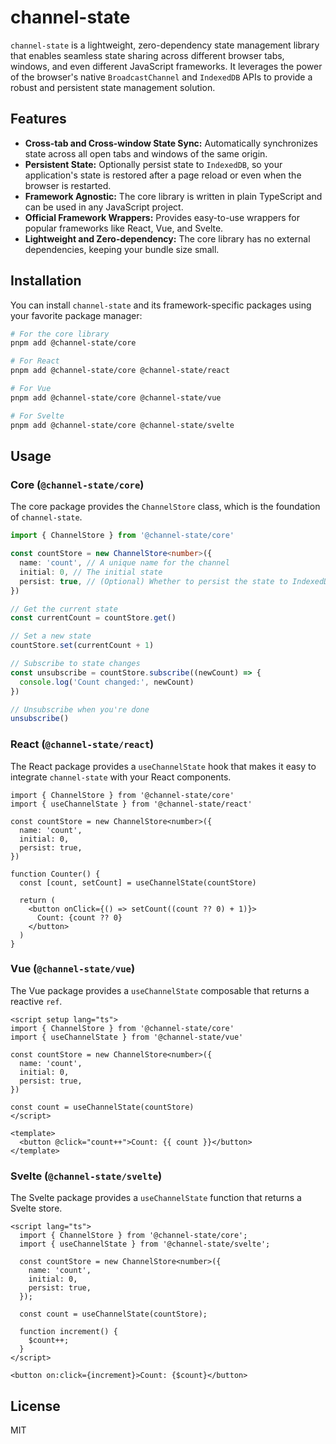 # channel-state

`channel-state` is a lightweight, zero-dependency state management library that enables seamless state sharing across different browser tabs, windows, and even different JavaScript frameworks. It leverages the power of the browser's native `BroadcastChannel` and `IndexedDB` APIs to provide a robust and persistent state management solution.

## Features

- **Cross-tab and Cross-window State Sync:** Automatically synchronizes state across all open tabs and windows of the same origin.
- **Persistent State:** Optionally persist state to `IndexedDB`, so your application's state is restored after a page reload or even when the browser is restarted.
- **Framework Agnostic:** The core library is written in plain TypeScript and can be used in any JavaScript project.
- **Official Framework Wrappers:** Provides easy-to-use wrappers for popular frameworks like React, Vue, and Svelte.
- **Lightweight and Zero-dependency:** The core library has no external dependencies, keeping your bundle size small.

## Installation

You can install `channel-state` and its framework-specific packages using your favorite package manager:

```bash
# For the core library
pnpm add @channel-state/core

# For React
pnpm add @channel-state/core @channel-state/react

# For Vue
pnpm add @channel-state/core @channel-state/vue

# For Svelte
pnpm add @channel-state/core @channel-state/svelte
```

## Usage

### Core (`@channel-state/core`)

The core package provides the `ChannelStore` class, which is the foundation of `channel-state`.

```typescript
import { ChannelStore } from '@channel-state/core'

const countStore = new ChannelStore<number>({
  name: 'count', // A unique name for the channel
  initial: 0, // The initial state
  persist: true, // (Optional) Whether to persist the state to IndexedDB
})

// Get the current state
const currentCount = countStore.get()

// Set a new state
countStore.set(currentCount + 1)

// Subscribe to state changes
const unsubscribe = countStore.subscribe((newCount) => {
  console.log('Count changed:', newCount)
})

// Unsubscribe when you're done
unsubscribe()
```

### React (`@channel-state/react`)

The React package provides a `useChannelState` hook that makes it easy to integrate `channel-state` with your React components.

```tsx
import { ChannelStore } from '@channel-state/core'
import { useChannelState } from '@channel-state/react'

const countStore = new ChannelStore<number>({
  name: 'count',
  initial: 0,
  persist: true,
})

function Counter() {
  const [count, setCount] = useChannelState(countStore)

  return (
    <button onClick={() => setCount((count ?? 0) + 1)}>
      Count: {count ?? 0}
    </button>
  )
}
```

### Vue (`@channel-state/vue`)

The Vue package provides a `useChannelState` composable that returns a reactive `ref`.

```vue
<script setup lang="ts">
import { ChannelStore } from '@channel-state/core'
import { useChannelState } from '@channel-state/vue'

const countStore = new ChannelStore<number>({
  name: 'count',
  initial: 0,
  persist: true,
})

const count = useChannelState(countStore)
</script>

<template>
  <button @click="count++">Count: {{ count }}</button>
</template>
```

### Svelte (`@channel-state/svelte`)

The Svelte package provides a `useChannelState` function that returns a Svelte store.

```svelte
<script lang="ts">
  import { ChannelStore } from '@channel-state/core';
  import { useChannelState } from '@channel-state/svelte';

  const countStore = new ChannelStore<number>({
    name: 'count',
    initial: 0,
    persist: true,
  });

  const count = useChannelState(countStore);

  function increment() {
    $count++;
  }
</script>

<button on:click={increment}>Count: {$count}</button>
```

## License

MIT

